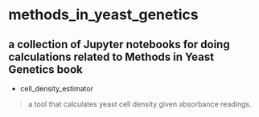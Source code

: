 # methods_in_yeast_genetics
a collection of Jupyter notebooks for doing calculations related to Methods in Yeast Genetics book
---

* cell_density_estimator  
> a tool that calculates yeast cell density given absorbance readings.

